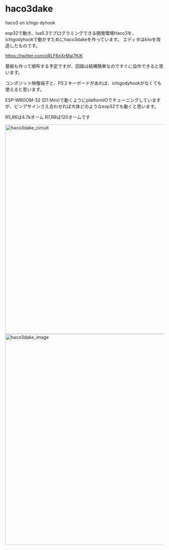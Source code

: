 # haco3dake
haco3 on ichigo dyhook

esp32で動き、lua5.3でプログラミングできる開発環境Haco3を、ichigodyhookで動かすためにhaco3dakeを作っています。
エディタはkiloを改造したものです。

https://twitter.com/oRLF6nXrMai7KiK

基板も作って頒布する予定ですが、回路は結構簡単なのですぐに自作できると思います。

コンポジット映像端子と、PS２キーボードがあれば、ichigodyhookがなくても使えると思います。

ESP-WROOM-32 (D1 Mini)で動くようにplatformIOでチューニングしていますが、ピンアサインさえ合わせれば大体どのようなesp32でも動くと思います。

R5,R6は4.7kオーム
R7,R8は120オームです

<img width="666" alt="haco3dake_circuit" src="https://github.com/dentaro/haco3dake/assets/77978725/7ce8ede0-fe56-4fcb-b7c6-ffab06beb675">

<img width="671" alt="haco3dake_image" src="https://github.com/dentaro/haco3dake/assets/77978725/30eccf07-4129-436c-832d-f2368a9155dc">


